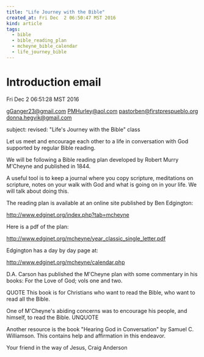 ```yaml
---
title: "Life Journey with the Bible"
created_at: Fri Dec  2 06:50:47 MST 2016
kind: article
tags:
  - bible
  - bible_reading_plan
  - mcheyne_bible_calendar
  - life_journey_bible
---
```


# Introduction email

Fri Dec  2 06:51:28 MST 2016

gGanger23@gmail.com
PMHurley@aol.com
pastorben@firstprespueblo.org
donna.hegvik@gmail.com

subject: revised: "Life's Journey with the Bible" class

Let us meet and encourage each other to a life in conversation with God supported by regular Bible reading.

We will be following a Bible reading plan developed by Robert Murry M'Cheyne and published in 1844.

A useful tool is to keep a journal where you copy scripture, meditations on scripture, notes on your walk with God and what is going on in your life.  We will talk about doing this.

The reading plan is available at an online site published by Ben Edgington:

http://www.edginet.org/index.php?tab=mcheyne

Here is a pdf of the plan:

http://www.edginet.org/mcheyne/year_classic_single_letter.pdf

Edgington has a day by day page at:

http://www.edginet.org/mcheyne/calendar.php

D.A. Carson has published the M'Cheyne plan with some commentary in his books: For the Love of God; vols one and two.

QUOTE
This book is for Christians who want to read the Bible, who want to read all the Bible.

One of M'Cheyne's abiding concerns was to encourage his people, and himself, to read the Bible.
UNQUOTE

Another resource is the book "Hearing God in Conversation" by Samuel C. Williamson.  This contains help and affirmation in this endeavor.

Your friend in the way of Jesus,
Craig Anderson

<!--
html boilerplate
<a href="" target="_blank"></a>
<a name=""></a>
<img src="" width="400px">
<ul>
  <li></li>
</ul>
<pre>
</pre>
<pre><code>
</code></pre>
<math xmlns='http://www.w3.org/1998/Math/MathML' display='block'>
</math>
-->
